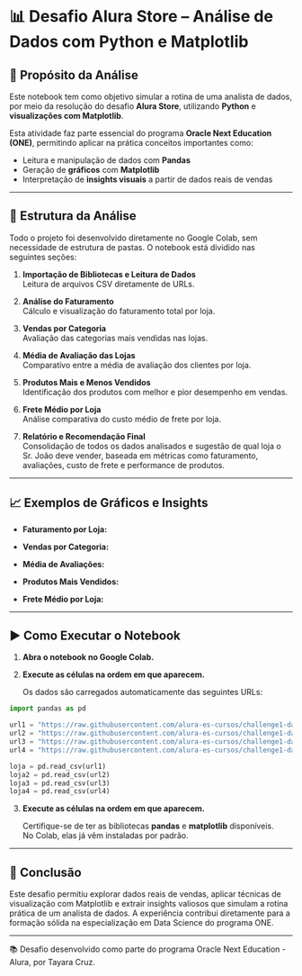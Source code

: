 # 📊 Desafio Alura Store – Análise de Dados com Python e Matplotlib

## 🎯 Propósito da Análise

Este notebook tem como objetivo simular a rotina de uma analista de dados, por meio da resolução do desafio **Alura Store**, utilizando **Python** e **visualizações com Matplotlib**.

Esta atividade faz parte essencial do programa **Oracle Next Education (ONE)**, permitindo aplicar na prática conceitos importantes como:

- Leitura e manipulação de dados com **Pandas**  
- Geração de **gráficos** com **Matplotlib**
- Interpretação de **insights visuais** a partir de dados reais de vendas

---

## 🧠 Estrutura da Análise

Todo o projeto foi desenvolvido diretamente no Google Colab, sem necessidade de estrutura de pastas. O notebook está dividido nas seguintes seções:

1. **Importação de Bibliotecas e Leitura de Dados**  
   Leitura de arquivos CSV diretamente de URLs.

2. **Análise do Faturamento**  
   Cálculo e visualização do faturamento total por loja.

3. **Vendas por Categoria**  
   Avaliação das categorias mais vendidas nas lojas.

4. **Média de Avaliação das Lojas**  
   Comparativo entre a média de avaliação dos clientes por loja.

5. **Produtos Mais e Menos Vendidos**  
   Identificação dos produtos com melhor e pior desempenho em vendas.

6. **Frete Médio por Loja**  
   Análise comparativa do custo médio de frete por loja.
   
7. **Relatório e Recomendação Final**  
   Consolidação de todos os dados analisados e sugestão de qual loja o Sr. João deve vender, baseada em métricas como faturamento, avaliações, custo de frete e performance de produtos.
   

---

## 📈 Exemplos de Gráficos e Insights

- **Faturamento por Loja:**  

- **Vendas por Categoria:**  

- **Média de Avaliações:**  

- **Produtos Mais Vendidos:**  

- **Frete Médio por Loja:**  

---

## ▶️ Como Executar o Notebook

1. **Abra o notebook no Google Colab.**
2. **Execute as células na ordem em que aparecem.**
 
   Os dados são carregados automaticamente das seguintes URLs:

```python
import pandas as pd

url1 = "https://raw.githubusercontent.com/alura-es-cursos/challenge1-data-science/refs/heads/main/base-de-dados-challenge-1/loja_1.csv"
url2 = "https://raw.githubusercontent.com/alura-es-cursos/challenge1-data-science/refs/heads/main/base-de-dados-challenge-1/loja_2.csv"
url3 = "https://raw.githubusercontent.com/alura-es-cursos/challenge1-data-science/refs/heads/main/base-de-dados-challenge-1/loja_3.csv"
url4 = "https://raw.githubusercontent.com/alura-es-cursos/challenge1-data-science/refs/heads/main/base-de-dados-challenge-1/loja_4.csv"

loja = pd.read_csv(url1)
loja2 = pd.read_csv(url2)
loja3 = pd.read_csv(url3)
loja4 = pd.read_csv(url4)
```
3. **Execute as células na ordem em que aparecem.**
   
   Certifique-se de ter as bibliotecas **pandas** e **matplotlib** disponíveis.  
   No Colab, elas já vêm instaladas por padrão.


---
## 📌 Conclusão
Este desafio permitiu explorar dados reais de vendas, aplicar técnicas de visualização com Matplotlib e extrair insights valiosos que simulam a rotina prática de um analista de dados. A experiência contribui diretamente para a formação sólida na especialização em Data Science do programa ONE.

---
📚 Desafio desenvolvido como parte do programa Oracle Next Education - Alura, por Tayara Cruz.

